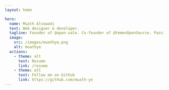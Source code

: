 ```yaml
---
layout: home

hero:
  name: Muath Alsowadi
  text: Web designer & developer.
  tagline: Founder of @open-sale. Co-founder of @YemenOpenSource. Passionate and highly skilled senior full-stack web developer proficient in HTML, CSS, JavaScript, Vue.js, PHP, SQL, Laravel, and API development, with a strong commitment to leveraging technology to create innovative solutions and positively impact the world.
  image:
    src: /images/muathye.png
    alt: muathye
  actions:
    - theme: alt
      text: Resume
      link: /resume
    - theme: alt
      text: Follow me on Github
      link: https://github.com/muath-ye
---
```


